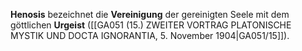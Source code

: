 
**Henosis** bezeichnet die **Vereinigung** der gereinigten Seele mit dem göttlichen **Urgeist** ([[GA051 (15.) ZWEITER VORTRAG PLATONISCHE MYSTIK UND DOCTA IGNORANTIA, 5. November 1904|GA051/15]]).
